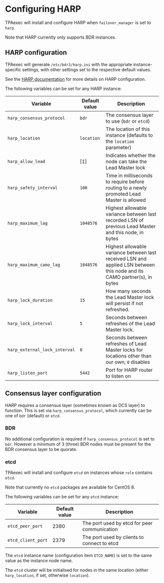 # Configuring HARP

TPAexec will install and configure HARP when `failover_manager` is set to
`harp`.

Note that HARP currently only supports BDR instances.

## HARP configuration

TPAexec will generate `/etc/bdr3/harp.ini` with the appropriate
instance-specific settings, with other settings set to the respective
default values.

See the [HARP documentation](https://documentation.enterprisedb.com/harp/release/latest/configuration/)
for more details on HARP configuration.

The following variables can be set for any HARP instance:

Variable | Default value | Description
---- | ---- | ----
`harp_consensus_protocol` | `bdr` | The consensus layer to use (`bdr` or `etcd`)
`harp_location` | `location` | The location of this instance (defaults to the `location` parameter)
`harp_allow_lead` | [1] | Indicates whether the node can take the Lead Master lock
`harp_safety_interval` | `100` | Time in milliseconds to require before routing to a newly promoted Lead Master is allowed
`harp_maximum_lag` | `1048576` | Highest allowable variance between last recorded LSN of previous Lead Master and this node, in bytes
`harp_maximum_camo_lag` | `1048576` | Highest allowable variance between last received LSN and applied LSN between this node and its CAMO partner(s), in bytes
`harp_lock_duration` | `15` | How many seconds the Lead Master lock will persist if not refreshed.
`harp_lock_interval` | `5` | Seconds between refreshes of the Lead Master lock.
`harp_external_lock_interval` | `0` | Seconds between refreshes of Lead Master locks for locations other than our own; `0` disables
`harp_listen_port` | `5442` | Port for HARP router to listen on

## Consensus layer configuration

HARP requires a consensus layer (sometimes known as DCS layer) to function.
This is set via `harp_consensus_protocol`, which currently can be one of `bdr`
(default) or `etcd`.

### BDR

No additional configuration is required if `harp_consensus_protocol` is set to `bdr`.
However a minimum of 3 (three) BDR nodes must be present for the BDR consensus
layer to be quorate.

### etcd

TPAexec will install and configure `etcd` on instances whose `role` contains
`etcd`.

Note that currently no `etcd` packages are available for CentOS 8.

The following variables can be set for any `etcd` instance:

Variable | Default value | Description
---- | ---- | ----
`etcd_peer_port` | 2380 | The port used by etcd for peer communication
`etcd_client_port` | 2379 | The port used by clients to connect to etcd

The `etcd` instance name (configuration item `ETCD_NAME`) is set to the
same value as the instance node name.

The `etcd` cluster will be initialised for nodes in the same location
(either `harp_location`, if set, otherwise `location`).
